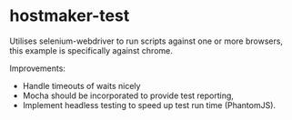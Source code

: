 # hostmaker-test

Utilises selenium-webdriver to run scripts against one or more browsers, this example is specifically against chrome.

Improvements:
* Handle timeouts of waits nicely
* Mocha should be incorporated to provide test reporting,
* Implement headless testing to speed up test run time (PhantomJS).
